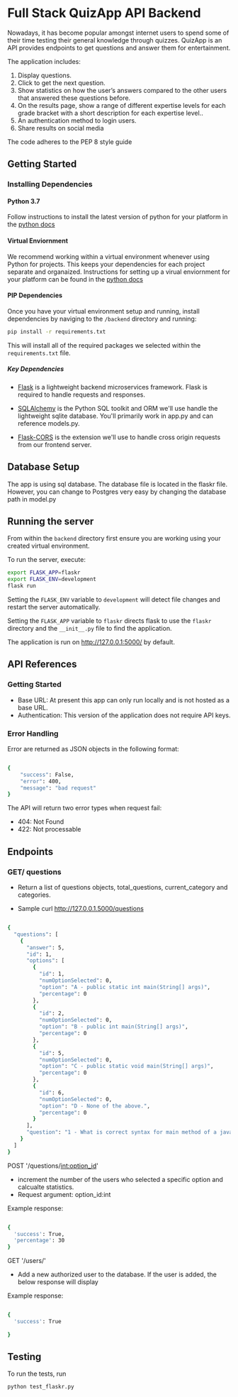 # Full Stack QuizApp API Backend

Nowadays, it has become popular amongst internet users to spend some of their time testing their general knowledge through quizzes. QuizApp is an API provides endpoints to get questions and answer them for entertainment.

The application includes:

1) Display questions. 
2) Click to get the next question.
3) Show statistics on how the user’s answers compared to the other users that answered these questions before.
4) On the results page, show a range of different expertise levels for each grade bracket with a short description for each expertise level..
5) An authentication method to login users.
6) Share results on social media

The code adheres to the PEP 8 style guide

## Getting Started

### Installing Dependencies

#### Python 3.7

Follow instructions to install the latest version of python for your platform in the [python docs](https://docs.python.org/3/using/unix.html#getting-and-installing-the-latest-version-of-python)

#### Virtual Enviornment

We recommend working within a virtual environment whenever using Python for projects. This keeps your dependencies for each project separate and organaized. Instructions for setting up a virual enviornment for your platform can be found in the [python docs](https://packaging.python.org/guides/installing-using-pip-and-virtual-environments/)

#### PIP Dependencies

Once you have your virtual environment setup and running, install dependencies by naviging to the `/backend` directory and running:

```bash
pip install -r requirements.txt
```

This will install all of the required packages we selected within the `requirements.txt` file.

##### Key Dependencies

- [Flask](http://flask.pocoo.org/)  is a lightweight backend microservices framework. Flask is required to handle requests and responses.

- [SQLAlchemy](https://www.sqlalchemy.org/) is the Python SQL toolkit and ORM we'll use handle the lightweight sqlite database. You'll primarily work in app.py and can reference models.py. 

- [Flask-CORS](https://flask-cors.readthedocs.io/en/latest/#) is the extension we'll use to handle cross origin requests from our frontend server. 

## Database Setup
The app is using sql database. The database file is located in the flaskr file. However, you can change to Postgres very easy by changing the database path in model.py


## Running the server

From within the `backend` directory first ensure you are working using your created virtual environment.

To run the server, execute:

```bash
export FLASK_APP=flaskr
export FLASK_ENV=development
flask run
```

Setting the `FLASK_ENV` variable to `development` will detect file changes and restart the server automatically.

Setting the `FLASK_APP` variable to `flaskr` directs flask to use the `flaskr` directory and the `__init__.py` file to find the application. 

The application is run on http://127.0.0.1:5000/ by default.



## API References

### Getting Started

- Base URL: At present this app can only run locally and is not hosted as a base URL.
- Authentication: This version of the application does not require API keys.

### Error Handling

Error are returned as JSON objects in the following format:
```bash

{
    "success": False,
    "error": 400,
    "message": "bad request"
}

```

The API will return two error types when request fail:

- 404: Not Found
- 422: Not processable

## Endpoints

### GET/ questions

- Return a list of questions objects, total_questions, current_category and categories.

- Sample curl http://127.0.0.1.5000/questions

```bash

{
  "questions": [
    {
      "answer": 5, 
      "id": 1, 
      "options": [
        {
          "id": 1, 
          "numOptionSelected": 0, 
          "option": "A - public static int main(String[] args)", 
          "percentage": 0
        }, 
        {
          "id": 2, 
          "numOptionSelected": 0, 
          "option": "B - public int main(String[] args)", 
          "percentage": 0
        }, 
        {
          "id": 5, 
          "numOptionSelected": 0, 
          "option": "C - public static void main(String[] args)", 
          "percentage": 0
        }, 
        {
          "id": 6, 
          "numOptionSelected": 0, 
          "option": "D - None of the above.", 
          "percentage": 0
        }
      ], 
      "question": "1 - What is correct syntax for main method of a java class?"
    }
  ]
}


```

POST '/questions/<int:option_id>'

- increment the number of the users who selected a specific option and calcualte statistics.
- Request argument: option_id:int

Example response:

```bash

{
  'success': True,
  'percentage': 30
}

```



GET '/users/'


- Add a new authorized user to the database. If the user is added, the below response will display

Example response:

```bash

{
  'success': True
        
}

```


## Testing
To run the tests, run
```
python test_flaskr.py
```